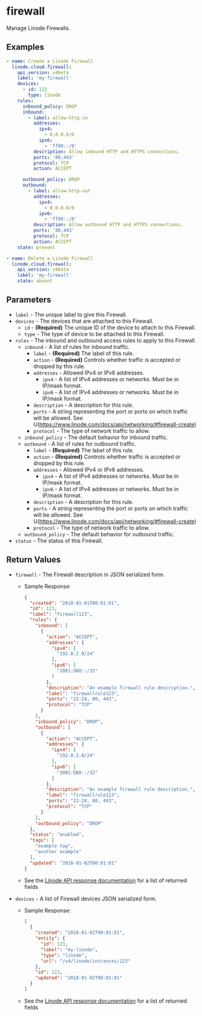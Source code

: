 # firewall

Manage Linode Firewalls.


## Examples

```yaml
- name: Create a Linode Firewall
  linode.cloud.firewall:
    api_version: v4beta
    label: 'my-firewall'
    devices:
      - id: 123
        type: linode
    rules:
      inbound_policy: DROP
      inbound:
        - label: allow-http-in
          addresses:
            ipv4:
              - 0.0.0.0/0
            ipv6:
              - 'ff00::/8'
          description: Allow inbound HTTP and HTTPS connections.
          ports: '80,443'
          protocol: TCP
          action: ACCEPT

      outbound_policy: DROP
      outbound:
        - label: allow-http-out
          addresses:
            ipv4:
              - 0.0.0.0/0
            ipv6:
              - 'ff00::/8'
          description: Allow outbound HTTP and HTTPS connections.
          ports: '80,443'
          protocol: TCP
          action: ACCEPT
    state: present
```

```yaml
- name: Delete a Linode Firewall
  linode.cloud.firewall:
    api_version: v4beta
    label: 'my-firewall'
    state: absent
```


## Parameters


- `label` -  The unique label to give this Firewall. 
- `devices` -  The devices that are attached to this Firewall. 
    - `id` - **(Required)** The unique ID of the device to attach to this Firewall. 
    - `type` -  The type of device to be attached to this Firewall. 
- `rules` -  The inbound and outbound access rules to apply to this Firewall. 
    - `inbound` -  A list of rules for inbound traffic. 
        - `label` - **(Required)** The label of this rule. 
        - `action` - **(Required)** Controls whether traffic is accepted or dropped by this rule. 
        - `addresses` -  Allowed IPv4 or IPv6 addresses. 
            - `ipv4` -  A list of IPv4 addresses or networks. Must be in IP/mask format. 
            - `ipv6` -  A list of IPv4 addresses or networks. Must be in IP/mask format. 
        - `description` -  A description for this rule. 
        - `ports` -  A string representing the port or ports on which traffic will be allowed. See U(https://www.linode.com/docs/api/networking/#firewall-create) 
        - `protocol` -  The type of network traffic to allow. 
    - `inbound_policy` -  The default behavior for inbound traffic. 
    - `outbound` -  A list of rules for outbound traffic. 
        - `label` - **(Required)** The label of this rule. 
        - `action` - **(Required)** Controls whether traffic is accepted or dropped by this rule. 
        - `addresses` -  Allowed IPv4 or IPv6 addresses. 
            - `ipv4` -  A list of IPv4 addresses or networks. Must be in IP/mask format. 
            - `ipv6` -  A list of IPv4 addresses or networks. Must be in IP/mask format. 
        - `description` -  A description for this rule. 
        - `ports` -  A string representing the port or ports on which traffic will be allowed. See U(https://www.linode.com/docs/api/networking/#firewall-create) 
        - `protocol` -  The type of network traffic to allow. 
    - `outbound_policy` -  The default behavior for outbound traffic. 
- `status` -  The status of this Firewall. 


## Return Values

- `firewall` - The Firewall description in JSON serialized form.

    - Sample Response:
        ```json
        {
          "created": "2018-01-01T00:01:01",
          "id": 123,
          "label": "firewall123",
          "rules": {
            "inbound": [
              {
                "action": "ACCEPT",
                "addresses": {
                  "ipv4": [
                    "192.0.2.0/24"
                  ],
                  "ipv6": [
                    "2001:DB8::/32"
                  ]
                },
                "description": "An example firewall rule description.",
                "label": "firewallrule123",
                "ports": "22-24, 80, 443",
                "protocol": "TCP"
              }
            ],
            "inbound_policy": "DROP",
            "outbound": [
              {
                "action": "ACCEPT",
                "addresses": {
                  "ipv4": [
                    "192.0.2.0/24"
                  ],
                  "ipv6": [
                    "2001:DB8::/32"
                  ]
                },
                "description": "An example firewall rule description.",
                "label": "firewallrule123",
                "ports": "22-24, 80, 443",
                "protocol": "TCP"
              }
            ],
            "outbound_policy": "DROP"
          },
          "status": "enabled",
          "tags": [
            "example tag",
            "another example"
          ],
          "updated": "2018-01-02T00:01:01"
        }
        ```
    - See the [Linode API response documentation](https://www.linode.com/docs/api/networking/#firewall-view) for a list of returned fields


- `devices` - A list of Firewall devices JSON serialized form.

    - Sample Response:
        ```json
        [
          {
            "created": "2018-01-01T00:01:01",
            "entity": {
              "id": 123,
              "label": "my-linode",
              "type": "linode",
              "url": "/v4/linode/instances/123"
            },
            "id": 123,
            "updated": "2018-01-02T00:01:01"
          }
        ]
        ```
    - See the [Linode API response documentation](https://www.linode.com/docs/api/networking/#firewall-device-view) for a list of returned fields



